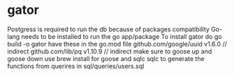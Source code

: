 # gator

Postgress is required to run the db because of packages compatibility
Go-lang needs to be installed to run the go app/package
To install gator do go build -o gator
have these in the go.mod file
github.com/google/uuid v1.6.0 // indirect
github.com/lib/pq v1.10.9 // indirect
make sure to goose up and goose down
use brew install for goose and sqlc
sqlc to generate the functions from querires in sql/queries/users.sql

